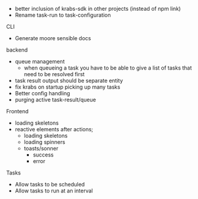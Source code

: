 - better inclusion of krabs-sdk in other projects (instead of npm link)
- Rename task-run to task-configuration

CLI

- Generate moore sensible docs

backend

- queue management
  - when queueing a task you have to be able to give a list of tasks that need to be resolved first
- task result output should be separate entity
- fix krabs on startup picking up many tasks
- Better config handling
- purging active task-result/queue

Frontend

- loading skeletons
- reactive elements after actions;
  - loading skeletons
  - loading spinners
  - toasts/sonner
    - success
    - error

Tasks

- Allow tasks to be scheduled
- Allow tasks to run at an interval
